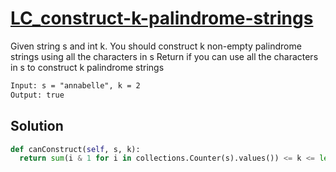# [LC_construct-k-palindrome-strings](https://leetcode.com/problems/construct-k-palindrome-strings)

Given string s and int k. You should construct k non-empty palindrome strings using all the characters in s
Return if you can use all the characters in s to construct k palindrome strings

```txt
Input: s = "annabelle", k = 2
Output: true
```

## Solution

```py
def canConstruct(self, s, k):
  return sum(i & 1 for i in collections.Counter(s).values()) <= k <= len(s)
```
